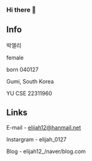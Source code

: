 ### Hi there 👋

## Info
박엘리

female

born 040127

Gumi, South Korea

YU CSE 22311960

## Links
E-mail - elijah12@hanmail.net

Instargram - elijah_0127

Blog - elijah12_/naver/blog.com


<!--
**elijah0127/elijah0127** is a ✨ _special_ ✨ repository because its `README.md` (this file) appears on your GitHub profile.

Here are some ideas to get you started:

- 🔭 I’m currently working on ...
- 🌱 I’m currently learning ...
- 👯 I’m looking to collaborate on ...
- 🤔 I’m looking for help with ...
- 💬 Ask me about ...
- 📫 How to reach me: ...
- 😄 Pronouns: ...
- ⚡ Fun fact: ...
-->

